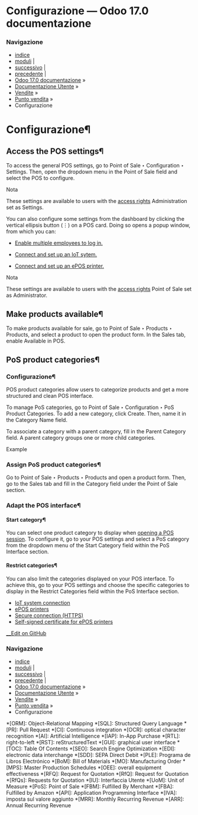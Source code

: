 # Configurazione — Odoo 17.0 documentazione

### Navigazione

  * [indice](../../../genindex.html "Indice generale")
  * [moduli](../../../py-modindex.html "Indice del modulo Python") |
  * [successivo](configuration/pos_iot.html "IoT system connection") |
  * [precedente](../point_of_sale.html "Punto vendita") |
  * [Odoo 17.0 documentazione](../../../index-2.html) »
  * [Documentazione Utente](../../../applications.html) »
  * [Vendite](../../sales.html) »
  * [Punto vendita](../point_of_sale.html) »
  * Configurazione



# Configurazione¶

## Access the POS settings¶

To access the general POS settings, go to Point of Sale ‣ Configuration ‣ Settings. Then, open the dropdown menu in the Point of Sale field and select the POS to configure.

Nota

These settings are available to users with the [access rights](../../general/users.html) Administration set as Settings.

You can also configure some settings from the dashboard by clicking the vertical ellipsis button (⋮) on a POS card. Doing so opens a popup window, from which you can:

  * [Enable multiple employees to log in.](employee_login.html)

  * [Connect and set up an IoT sytem.](configuration/pos_iot.html)

  * [Connect and set up an ePOS printer.](configuration/epos_ssc.html)




Nota

These settings are available to users with the [access rights](../../general/users.html) Point of Sale set as Administrator.

## Make products available¶

To make products available for sale, go to Point of Sale ‣ Products ‣ Products, and select a product to open the product form. In the Sales tab, enable Available in POS.

## PoS product categories¶

### Configurazione¶

POS product categories allow users to categorize products and get a more structured and clean POS interface.

To manage PoS categories, go to Point of Sale ‣ Configuration ‣ PoS Product Categories. To add a new category, click Create. Then, name it in the Category Name field.

To associate a category with a parent category, fill in the Parent Category field. A parent category groups one or more child categories.

Example

### Assign PoS product categories¶

Go to Point of Sale ‣ Products ‣ Products and open a product form. Then, go to the Sales tab and fill in the Category field under the Point of Sale section.

### Adapt the POS interface¶

#### Start category¶

You can select one product category to display when [opening a POS session](../point_of_sale.html#pos-session-start). To configure it, go to your POS settings and select a PoS category from the dropdown menu of the Start Category field within the PoS Interface section.

#### Restrict categories¶

You can also limit the categories displayed on your POS interface. To achieve this, go to your POS settings and choose the specific categories to display in the Restrict Categories field within the PoS Interface section.

  * [IoT system connection](configuration/pos_iot.html)
  * [ePOS printers](configuration/epos_printers.html)
  * [Secure connection (HTTPS)](configuration/https.html)
  * [Self-signed certificate for ePOS printers](configuration/epos_ssc.html)



[ __Edit on GitHub](https://github.com/odoo/documentation/edit/17.0/content/applications/sales/point_of_sale/configuration.rst)

### Navigazione

  * [indice](../../../genindex.html "Indice generale")
  * [moduli](../../../py-modindex.html "Indice del modulo Python") |
  * [successivo](configuration/pos_iot.html "IoT system connection") |
  * [precedente](../point_of_sale.html "Punto vendita") |
  * [Odoo 17.0 documentazione](../../../index-2.html) »
  * [Documentazione Utente](../../../applications.html) »
  * [Vendite](../../sales.html) »
  * [Punto vendita](../point_of_sale.html) »
  * Configurazione


  *[ORM]: Object-Relational Mapping
  *[SQL]: Structured Query Language
  *[PR]: Pull Request
  *[CI]: Continuous integration
  *[OCR]: optical character recognition
  *[AI]: Artificial Intelligence
  *[IAP]: In-App Purchase
  *[RTL]: right-to-left
  *[RST]: reStructuredText
  *[GUI]: graphical user interface
  *[TOC]: Table Of Contents
  *[SEO]: Search Engine Optimization
  *[EDI]: electronic data interchange
  *[SDD]: SEPA Direct Debit
  *[PLE]: Programa de Libros Electrónico
  *[BoM]: Bill of Materials
  *[MO]: Manufacturing Order
  *[MPS]: Master Production Schedules
  *[OEE]: overall equipment effectiveness
  *[RFQ]: Request for Quotation
  *[RfQ]: Request for Quotation
  *[RfQs]: Requests for Quotation
  *[IU]: Interfaccia Utente
  *[UoM]: Unit of Measure
  *[PoS]: Point of Sale
  *[FBM]: Fulfilled By Merchant
  *[FBA]: Fulfilled by Amazon
  *[API]: Application Programming Interface
  *[IVA]: imposta sul valore aggiunto
  *[MRR]: Monthly Recurring Revenue
  *[ARR]: Annual Recurring Revenue